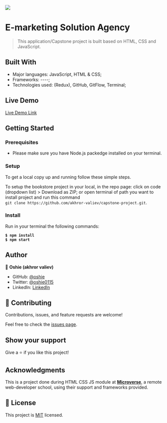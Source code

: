 ![](https://img.shields.io/badge/Microverse-blueviolet)

# E-marketing Solution Agency

> This application/Capstone project is built based on HTML, CSS and JavaScript.

<!-- ![screenshot](./src/assets/travellers-hub-home-page.png)
![screenshot](./src/assets/travellers-hub-missions.png)
![screenshot](./src/assets/travellers-hub-profile.png) -->



## Built With

- Major languages: JavaScript, HTML & CSS;
- Frameworks: ----;
- Technologies used: (Redux), GitHub, GitFlow, Terminal;

## Live Demo

[Live Demo Link](/)

## Getting Started

### Prerequisites

- Please make sure you have Node.js packedge installed on your terminal.

### Setup

To get a local copy up and running follow these simple steps.

To setup the bookstore project in your local, in the repo page:
click on code (dropdown list) > Download as ZIP;
or open terminal of path you want to install project and run this command <br>
`git clone https://github.com/akhror-valiev/capstone-project.git`.

### Install

Run in your terminal the following commands:

**`$ npm install`**<br>
**`$ npm start`**

## Author

👤 **Oshie (akhror valiev)**

- GitHub: [@oshie](https://github.com/akhror-valiev)
- Twitter: [@oshie0115](https://twitter.com/oshie0115)
- LinkedIn: [LinkedIn](https://www.linkedin.com/in/akhror-valiev/)



## 🤝 Contributing

Contributions, issues, and feature requests are welcome!

Feel free to check the [issues page](https://github.com/akhror-valiev/capstone-project/issues).

## Show your support

Give a ⭐️ if you like this project!

## Acknowledgments

This is a project done during HTML CSS JS module at **[Microverse](https://www.microverse.org/)**, a remote web-developer school, using their support and frameworks provided.<br />

## 📝 License

This project is [MIT](./MIT.md) licensed.
